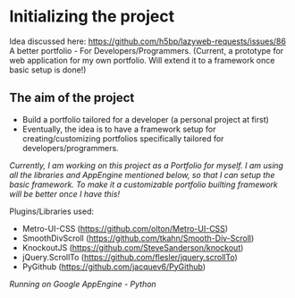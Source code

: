 Initializing the project
========================


Idea discussed here: https://github.com/h5bp/lazyweb-requests/issues/86
A better portfolio - For Developers/Programmers. (Current, a prototype for web application for my own portfolio. Will extend it to a framework once basic setup is done!)

The aim of the project
-----------------------
- Build a portfolio tailored for a developer (a personal project at first)
- Eventually, the idea is to have a framework setup for creating/customizing portfolios specifically tailored for
developers/programmers.

*Currently, I am working on this project as a Portfolio for myself. I am using all the libraries and AppEngine mentioned below, so that I can setup the basic framework. To make it a customizable portfolio builting framework will be better once I have this!*


Plugins/Libraries used:
- Metro-UI-CSS (https://github.com/olton/Metro-UI-CSS)
- SmoothDivScroll (https://github.com/tkahn/Smooth-Div-Scroll)
- KnockoutJS (https://github.com/SteveSanderson/knockout)
- jQuery.ScrollTo (https://github.com/flesler/jquery.scrollTo)
- PyGithub (https://github.com/jacquev6/PyGithub)

*Running on Google AppEngine - Python*
